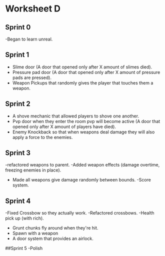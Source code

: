 # Worksheet D

## Sprint 0
-Began to learn unreal.

## Sprint 1
- Slime door (A door that opened only after X amount of slimes died).
- Pressure pad door (A door that opened only after X amount of pressure pads are pressed). 
- Weapon Pickups that randomly gives the player that touches them a weapon.
 
## Sprint 2
- A shove mechanic that allowed players to shove one another.
- Pvp door when they enter the room pvp will become active (A door that opened only after X amount of players have died).
- Enemy Knockback so that when weapons deal damage they will also apply a force to the enemies.

## Sprint 3 
-refactored weapons to parent.
-Added weapon effects (damage overtime, freezing enemies in place).
- Made all weapons give damage randomly between bounds.
-Score system.

## Sprint 4
-Fixed Crossbow so they actually work.
-Refactored crossbows.
-Health pick up (with rich).
- Grunt chunks fly around when they're hit.
- Spawn with a weapon
- A door system that provides an airlock.

##Sprint 5
-Polish